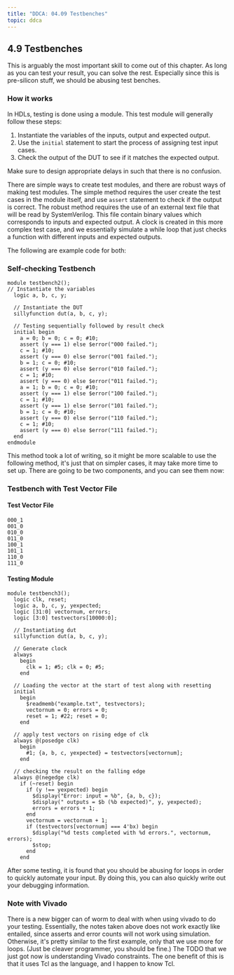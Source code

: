```yaml
---
title: "DDCA: 04.09 Testbenches"
topic: ddca
---
```


## 4.9 Testbenches

This is arguably the most important skill to come out of this chapter. As long as you can test your result, you can solve the rest. Especially since this is pre-silicon stuff, we should be abusing test benches.

### How it works

In HDLs, testing is done using a module. This test module will generally follow these steps:

1. Instantiate the variables of the inputs, output and expected output.
2. Use the `initial` statement to start the process of assigning test input cases.
3. Check the output of the DUT to see if it matches the expected output.

Make sure to design appropriate delays in such that there is no confusion.

There are simple ways to create test modules, and there are robust ways of making test modules. The simple method requires the user create the test cases in the module itself, and use `assert` statement to check if the output is correct. The robust method requires the use of an external text file that will be read by SystemVerilog. This file contain binary values which corresponds to inputs and expected output. A clock is created in this more complex test case, and we essentially simulate a while loop that just checks a function with different inputs and expected outputs.

The following are example code for both:

### Self-checking Testbench

```
module testbench2();
// Instantiate the variables
  logic a, b, c, y;

  // Instantiate the DUT
  sillyfunction dut(a, b, c, y);

  // Testing sequentially followed by result check
  initial begin
    a = 0; b = 0; c = 0; #10;
    assert (y === 1) else $error("000 failed.");
    c = 1; #10;
    assert (y === 0) else $error("001 failed.");
    b = 1; c = 0; #10;
    assert (y === 0) else $error("010 failed.");
    c = 1; #10;
    assert (y === 0) else $error("011 failed.");
    a = 1; b = 0; c = 0; #10;
    assert (y === 1) else $error("100 failed.");
    c = 1; #10;
    assert (y === 1) else $error("101 failed.");
    b = 1; c = 0; #10;
    assert (y === 0) else $error("110 failed.");
    c = 1; #10;
    assert (y === 0) else $error("111 failed.");
  end
endmodule
```

This method took a lot of writing, so it might be more scalable to use the following method, it's just that on simpler cases, it may take more time to set up. There are going to be two components, and you can see them now:

### Testbench with Test Vector File

#### Test Vector File

```
000_1
001_0
010_0
011_0
100_1
101_1
110_0
111_0
```

#### Testing Module

```
module testbench3();
  logic clk, reset;
  logic a, b, c, y, yexpected;
  logic [31:0] vectornum, errors;
  logic [3:0] testvectors[10000:0];

  // Instantiating dut
  sillyfunction dut(a, b, c, y);

  // Generate clock
  always
    begin
      clk = 1; #5; clk = 0; #5;
    end
  
  // Loading the vector at the start of test along with resetting
  initial
    begin
      $readmemb("example.txt", testvectors);
      vectornum = 0; errors = 0;
      reset = 1; #22; reset = 0;
    end

  // apply test vectors on rising edge of clk
  always @(posedge clk)
    begin
      #1; {a, b, c, yexpected} = testvectors[vectornum];
    end
  
  // checking the result on the falling edge
  always @(negedge clk)
    if (~reset) begin
      if (y !== yexpected) begin
        $display("Error: input = %b", {a, b, c});
        $display(" outputs = $b (%b expected)", y, yexpected);
        errors = errors + 1;
      end
      vectornum = vectornum + 1;
      if (testvectors[vectornum] === 4'bx) begin
        $display("%d tests completed with %d errors.", vectornum, errors);
        $stop;
      end
    end
```

After some testing, it is found that you should be abusing for loops in order to quickly automate your input. By doing this, you can also quickly write out your debugging information.

### Note with Vivado

There is a new bigger can of worm to deal with when using vivado to do your testing. Essentially, the notes taken above does not work exactly like entailed, since asserts and error counts will not work using simulation. Otherwise, it's pretty similar to the first example, only that we use more for loops. (Just be cleaver programmer, you should be fine.) The TODO that we just got now is understanding Vivado constraints. The one benefit of this is that it uses Tcl as the language, and I happen to know Tcl.

